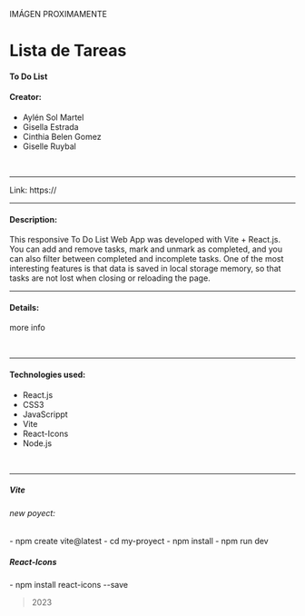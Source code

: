 IMÁGEN PROXIMAMENTE

<h1>Lista de Tareas</h1>


<h4>To Do List</h4>

<h4>Creator:</h4>

- Aylén Sol Martel <br>
- Gisella Estrada <br>
- Cinthia Belen Gomez <br>
- Giselle Ruybal <br>

<br>
<hr>

Link: https://

<hr>

<h4>Description:</h4>

<p>
This responsive To Do List Web App was developed with Vite + React.js.
You can add and remove tasks, mark and unmark as completed, and you can also filter between completed and incomplete tasks. 
One of the most interesting features is that data is saved in local storage memory, so that tasks are not lost when closing or reloading the page.
</p>

<hr>
<h4>Details:</h4>


<p>
more info
</p>
<br>
<hr>

<h4>Technologies used:</h4>

- React.js
- CSS3
- JavaScrippt
- Vite
- React-Icons
- Node.js

<br>
<hr>

<h5>Vite</h5>
<h6>new poyect:</h6>
- npm create vite@latest
- cd my-proyect
- npm install
- npm run dev


<h5>React-Icons</h5>
- npm install react-icons --save




> 2023

